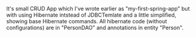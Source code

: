 It's small CRUD App which I've wrote earlier as "my-first-spring-app" but with using Hibernate intstead of JDBCTemlate and a little simplified, showing base Hibernate commands.
All hibernate code (without configurations) are in "PersonDAO" and annotations in entity "Person".
